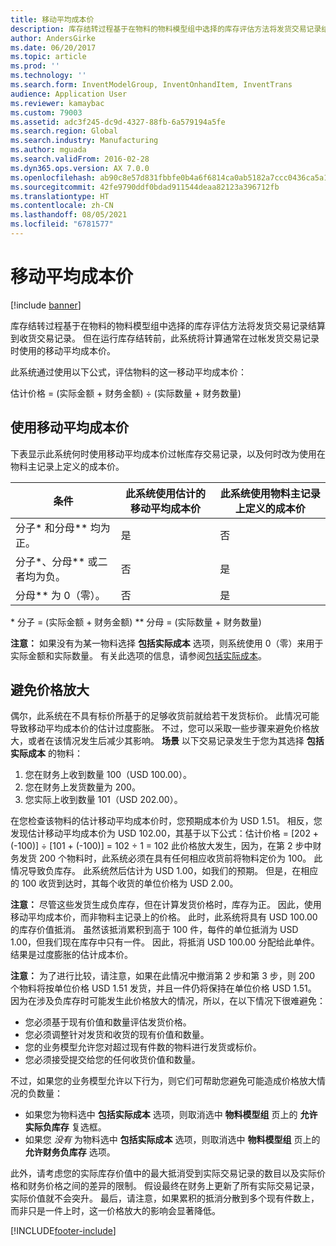 ```yaml
---
title: 移动平均成本价
description: 库存结转过程基于在物料的物料模型组中选择的库存评估方法将发货交易记录结算到收货交易记录。 但在运行库存结转前，此系统将计算通常在过帐发货交易记录时使用的移动平均成本价。
author: AndersGirke
ms.date: 06/20/2017
ms.topic: article
ms.prod: ''
ms.technology: ''
ms.search.form: InventModelGroup, InventOnhandItem, InventTrans
audience: Application User
ms.reviewer: kamaybac
ms.custom: 79003
ms.assetid: adc3f245-dc9d-4327-88fb-6a579194a5fe
ms.search.region: Global
ms.search.industry: Manufacturing
ms.author: mguada
ms.search.validFrom: 2016-02-28
ms.dyn365.ops.version: AX 7.0.0
ms.openlocfilehash: ab90c8e57d831fbbfe0b4a6f6814ca0ab5182a7ccc0436ca5a11526b72f9da30
ms.sourcegitcommit: 42fe9790ddf0bdad911544deaa82123a396712fb
ms.translationtype: HT
ms.contentlocale: zh-CN
ms.lasthandoff: 08/05/2021
ms.locfileid: "6781577"
---
```

# <a name="running-average-cost-price"></a>移动平均成本价

[!include [banner](../includes/banner.md)]

库存结转过程基于在物料的物料模型组中选择的库存评估方法将发货交易记录结算到收货交易记录。 但在运行库存结转前，此系统将计算通常在过帐发货交易记录时使用的移动平均成本价。

此系统通过使用以下公式，评估物料的这一移动平均成本价： 

估计价格 = (实际金额 + 财务金额) ÷ (实际数量 + 财务数量)

## <a name="using-the-running-average-cost-price"></a>使用移动平均成本价
下表显示此系统何时使用移动平均成本价过帐库存交易记录，以及何时改为使用在物料主记录上定义的成本价。

| 条件                                               | 此系统使用估计的移动平均成本价 | 此系统使用物料主记录上定义的成本价 |
|---------------------------------------------------------|----------------------------------------------------------|-------------------------------------------------------------------|
| 分子\* 和分母\*\* 均为正。  | 是                                                      | 否                                                                |
| 分子\*、分母\*\* 或二者均为负。 | 否                                                       | 是                                                               |
| 分母\*\* 为 0（零）。                        | 否                                                       | 是                                                               |

\* 分子 = (实际金额 + 财务金额) \*\* 分母 = (实际数量 + 财务数量) 

**注意：** 如果没有为某一物料选择 **包括实际成本** 选项，则系统使用 0（零）来用于实际金额和实际数量。 有关此选项的信息，请参阅[包括实际成本](include-physical-value.md)。

## <a name="avoiding-pricing-amplification"></a>避免价格放大
偶尔，此系统在不具有标价所基于的足够收货前就给若干发货标价。 此情况可能导致移动平均成本价的估计过度膨胀。 不过，您可以采取一些步骤来避免价格放大，或者在该情况发生后减少其影响。 **场景** 以下交易记录发生于您为其选择 **包括实际成本** 的物料：

1.  您在财务上收到数量 100（USD 100.00）。
2.  您在财务上发货数量为 200。
3.  您实际上收到数量 101（USD 202.00）。

在您检查该物料的估计移动平均成本价时，您预期成本价为 USD 1.51。 相反，您发现估计移动平均成本价为 USD 102.00，其基于以下公式：估计价格 = \[202 + (-100)\] ÷ \[101 + (-100)\] = 102 ÷ 1 = 102 此价格放大发生，因为，在第 2 步中财务发货 200 个物料时，此系统必须在具有任何相应收货前将物料定价为 100。 此情况导致负库存。 此系统然后估计为 USD 1.00，如我们的预期。 但是，在相应的 100 收货到达时，其每个收货的单位价格为 USD 2.00。 

**注意：** 尽管这些发货生成负库存，但在计算发货价格时，库存为正。 因此，使用移动平均成本价，而非物料主记录上的价格。 此时，此系统将具有 USD 100.00 的库存价值抵消。 虽然该抵消累积到高于 100 件，每件的单位抵消为 USD 1.00，但我们现在库存中只有一件。 因此，将抵消 USD 100.00 分配给此单件。 结果是过度膨胀的估计成本价。 

**注意：** 为了进行比较，请注意，如果在此情况中撤消第 2 步和第 3 步，则 200 个物料将按单位价格 USD 1.51 发货，并且一件仍将保持在单位价格 USD 1.51。 因为在涉及负库存时可能发生此价格放大的情况，所以，在以下情况下很难避免：

-   您必须基于现有价值和数量评估发货价格。
-   您必须调整针对发货和收货的现有价值和数量。
-   您的业务模型允许您对超过现有件数的物料进行发货或标价。
-   您必须接受提交给您的任何收货价值和数量。

不过，如果您的业务模型允许以下行为，则它们可帮助您避免可能造成价格放大情况的负数量：

-   如果您为物料选中 **包括实际成本** 选项，则取消选中 **物料模型组** 页上的 **允许实际负库存** 复选框。
-   如果您 *没有* 为物料选中 **包括实际成本** 选项，则取消选中 **物料模型组** 页上的 **允许财务负库存** 选项。

此外，请考虑您的实际库存价值中的最大抵消受到实际交易记录的数目以及实际价格和财务价格之间的差异的限制。 假设最终在财务上更新了所有实际交易记录，实际价值就不会突升。 最后，请注意，如果累积的抵消分散到多个现有件数上，而非只是一件上时，这一价格放大的影响会显著降低。





[!INCLUDE[footer-include](../../includes/footer-banner.md)]